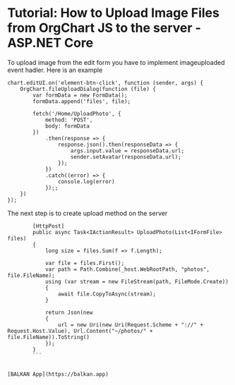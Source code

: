 # Tutorial: How to Upload Image Files from OrgChart JS to the server - ASP.NET Core

To upload image from the edit form you have to implement imageuploaded event hadler. Here is an example

```
chart.editUI.on('element-btn-click', function (sender, args) {
    OrgChart.fileUploadDialog(function (file) {
        var formData = new FormData();
        formData.append('files', file);

        fetch('/Home/UploadPhoto', {
            method: 'POST',
            body: formData
        })
            .then(response => {
                response.json().then(responseData => {
                    args.input.value = responseData.url;
                    sender.setAvatar(responseData.url);
                });
            })
            .catch((error) => {
                console.log(error)
            });;
    })
});
```


The next step is to create upload method on the server 
```
        [HttpPost]
        public async Task<IActionResult> UploadPhoto(List<IFormFile> files)
        {
            long size = files.Sum(f => f.Length);

            var file = files.First();
            var path = Path.Combine(_host.WebRootPath, "photos", file.FileName);
            using (var stream = new FileStream(path, FileMode.Create))
            {
                await file.CopyToAsync(stream);
            }            

            return Json(new
            {
                url = new Uri(new Uri(Request.Scheme + "://" + Request.Host.Value), Url.Content("~/photos/" + file.FileName)).ToString()
            });
        }
        ```


[BALKAN App](https://balkan.app)
